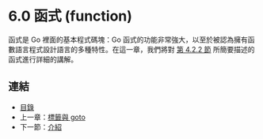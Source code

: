 # 6.0 函式 (function)

函式是 Go 裡面的基本程式碼塊：Go 函式的功能非常強大，以至於被認為擁有函數語言程式設計語言的多種特性。在這一章，我們將對 [第 4.2.2 節](04.2.md) 所簡要描述的函式進行詳細的講解。

## 連結

- [目錄](directory.md)
- 上一章：[標籤與 goto](05.6.md)
- 下一節：[介紹](06.1.md)
